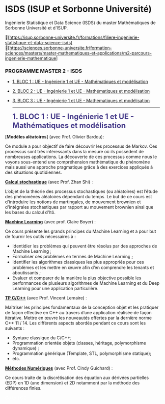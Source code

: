 # ISDS (ISUP et Sorbonne Université)
Ingénierie Statistique et Data Science (ISDS) du master Mathématiques de Sorbonne Université et d'ISUP.<br/>

🔗[https://isup.sorbonne-universite.fr/formations/filiere-ingenierie-statistique-et-data-science-isds] <br/>
🔗[https://sciences.sorbonne-universite.fr/formation-sciences/masters/master-mathematiques-et-applications/m2-parcours-ingenierie-mathematique]

<a id="top"></a>
<div class="list-group" id="list-tab" role="tablist">
<h3 class="list-group-item list-group-item-action active" data-toggle="list" role="tab" aria-controls="home">PROGRAMME MASTER 2 - ISDS</h3>
  
* [1. BLOC 1 : UE - Ingénierie 1 et UE - Mathématiques et modélisation](#2)
* [2. BLOC 2 : UE - Ingénierie 1 et UE - Mathématiques et modélisation](#2)
* [3. BLOC 3 : UE - Ingénierie 1 et UE - Mathématiques et modélisation](#2)

  ---------------
  
  <a id="2"></a>
<font color="darkslateblue" size=+2.5><b>1. BLOC 1 : UE - Ingénierie 1 et UE - Mathématiques et modélisation</b></font>

  
[**Modèles aléatoires**] (avec Prof. Olivier Bardou):  <br/> 
  
  Ce module a pour objectif de faire découvrir les processus de Markov. Ces processus sont très intéressants dans la mesure où ils possèdent de nombreuses applications. La découverte de ces processus comme nous le voyons sous-entend une compréhension mathématique du phénomène mais aussi une approche pragmatique grâce à des exercices appliqués à des situations quotidiennes.
 

[**Calcul stochastique**](https://www.lpsm.paris/pageperso/zhan/ifma.html) (avec Prof. Zhan Shi) :  
  
  
  L’objet de la théorie des processus stochastiques (ou aléatoires) est l’étude des phénomènes aléatoires dépendant du temps. Le but de ce cours est d'introduire les notions de martingales, de mouvement brownien et d'intégrales stochastiques par rapport au mouvement brownien ainsi que les bases du calcul d'Itô.
 

[**Machine Learning**]() (avec prof. Claire Boyer) : 
  
  Ce cours présente les grands principes du Machine Learning et a pour but de fournir les outils nécessaires à :
- Identidier les problèmes qui peuvent être résolus par des approches de Machine Learning ;
- Formaliser ces problèmes en termes de Machine Learning ;
- Identiﬁer les algorithmes classiques les plus appropriés pour ces problèmes et les mettre en œuvre afin d’en comprendre les tenants et aboutissants ;
- Evaluer et comparer de la manière la plus objective possible les performances de plusieurs algorithmes de Machine Learning et du Deep Learning pour une application particulière.
 

[**TP C/C++**]() (avec Prof. Vincent Lemaire) : 
  
  Maîtriser les principes fondamentaux de la conception objet et les pratiquer de façon effective en C++ au travers d’une application réalisée de façon itérative. Mettre en œuvre les nouveautés offertes par la dernière norme C++ 11 / 14. Les différents aspects abordés pendant ce cours sont les suivants :
- Syntaxe classique du C/C++;
- Programmation orientée objets (classes, héritage, polymorphisme dynamique) ;
- Programmation générique (Template, STL, polymorphisme statique);
- etc.
 

[**Méthodes Numériques**]() (avec Prof. Cindy Guichard) : 
  
  Ce cours traite de la discrétisation des  équation aux dérivées partielles (EDP) en 1D (une dimension) et 2D notamment par la méthode des différences finies.

  
<a href="#top" class="btn btn-primary btn-sm" role="button" aria-pressed="true" style="color:white" data-toggle="popover">Go to TOC</a>
  
